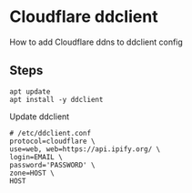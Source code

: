 # Cloudflare ddclient

How to add Cloudflare ddns to ddclient config

## Steps

```shell
apt update
apt install -y ddclient
```

Update ddclient
```shell
# /etc/ddclient.conf
protocol=cloudflare \
use=web, web=https://api.ipify.org/ \
login=EMAIL \
password='PASSWORD' \
zone=HOST \
HOST
```
